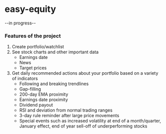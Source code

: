 # easy-equity

--in progress--

### Features of the project

1. Create portfolio/watchlist
2. See stock charts and other important data
   + Earnings date
   + News
   + Target prices
3. Get daily recommended actions about your portfolio based on a variety of indicators
   + Following and breaking trendlines
   + Gap-filling
   + 200-day EMA proximity
   + Earnings date proximity
   + Dividend payout
   + RSI and deviation from normal trading ranges
   + 3-day rule reminder after large price movements
   + Special events such as increased volatility at end of a month/quarter, January effect, end of year sell-off of     underperforming stocks

